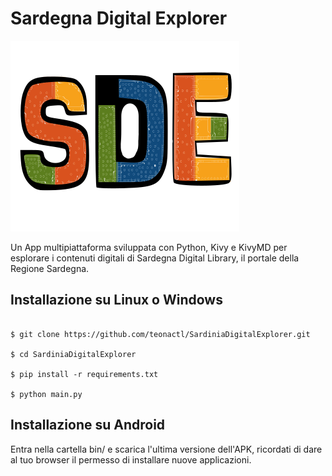 # Sardegna Digital Explorer
![Alt text](src/sde_logo.png  "Bandi Sardegna Logo")


Un App multipiattaforma sviluppata con Python, Kivy e KivyMD per esplorare i contenuti digitali di Sardegna Digital Library, il portale della Regione Sardegna.


## Installazione su Linux o Windows

```

$ git clone https://github.com/teonactl/SardiniaDigitalExplorer.git

$ cd SardiniaDigitalExplorer

$ pip install -r requirements.txt

$ python main.py
```

## Installazione su Android

Entra nella cartella bin/ e scarica l'ultima versione dell'APK, ricordati di dare al tuo browser il permesso di installare nuove applicazioni.



